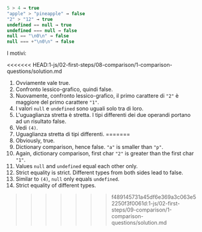 

```js no-beautify
5 > 4 → true
"apple" > "pineapple" → false
"2" > "12" → true
undefined == null → true
undefined === null → false
null == "\n0\n" → false
null === +"\n0\n" → false
```

I motivi:

<<<<<<< HEAD:1-js/02-first-steps/08-comparison/1-comparison-questions/solution.md
1. Ovviamente vale true.
2. Confronto lessico-grafico, quindi false.
3. Nuovamente, confronto lessico-grafico, il primo carattere di `"2"` è maggiore del primo carattere `"1"`.
4. I valori `null` e `undefined` sono uguali solo tra di loro.
5. L'uguaglianza stretta è stretta. I tipi differenti dei due operandi portano ad un risultato false.
6. Vedi `(4)`.
7. Uguaglianza stretta di tipi differenti.
=======
1. Obviously, true.
2. Dictionary comparison, hence false. `"a"` is smaller than `"p"`.
3. Again, dictionary comparison, first char `"2"` is greater than the first char `"1"`.
4. Values `null` and `undefined` equal each other only.
5. Strict equality is strict. Different types from both sides lead to false.
6. Similar to `(4)`, `null` only equals `undefined`.
7. Strict equality of different types.
>>>>>>> f489145731a45df6e369a3c063e52250f3f0061d:1-js/02-first-steps/09-comparison/1-comparison-questions/solution.md
